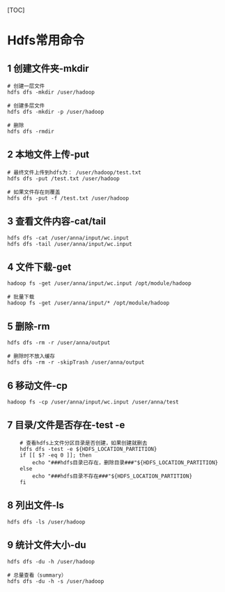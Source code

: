 [TOC]

# Hdfs常用命令

## 1 创建文件夹-mkdir

```shell
# 创建一层文件
hdfs dfs -mkdir /user/hadoop

# 创建多层文件
hdfs dfs -mkdir -p /user/hadoop

# 删除
hdfs dfs -rmdir
```

## 2 本地文件上传-put

```shell
# 最终文件上传到hdfs为： /user/hadoop/test.txt
hdfs dfs -put /test.txt /user/hadoop

# 如果文件存在则覆盖
hdfs dfs -put -f /test.txt /user/hadoop
```

## 3 查看文件内容-cat/tail

```shell
hdfs dfs -cat /user/anna/input/wc.input
hdfs dfs -tail /user/anna/input/wc.input
```

## 4 文件下载-get

```shell
hadoop fs -get /user/anna/input/wc.input /opt/module/hadoop

# 批量下载
hadoop fs -get /user/anna/input/* /opt/module/hadoop
```

## 5 删除-rm

```shell
hdfs dfs -rm -r /user/anna/output

# 删除时不放入缓存
hdfs dfs -rm -r -skipTrash /user/anna/output
```

## 6 移动文件-cp

```shell
hadoop fs -cp /user/anna/input/wc.input /user/anna/test
```

## 7 目录/文件是否存在-test -e

```shell
    # 查看hdfs上文件分区目录是否创建，如果创建就删去
    hdfs dfs -test -e ${HDFS_LOCATION_PARTITION}
    if [[ $? -eq 0 ]]; then
        echo "###hdfs目录已存在，删除目录###"${HDFS_LOCATION_PARTITION}
    else
        echo "###hdfs目录不存在###"${HDFS_LOCATION_PARTITION}
    fi
```

## 8 列出文件-ls

```shell
hdfs dfs -ls /user/hadoop
```

## 9 统计文件大小-du

```shell
hdfs dfs -du -h /user/hadoop

# 总量查看（summary）
hdfs dfs -du -h -s /user/hadoop
```

